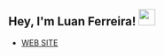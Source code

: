 ## Hey, I'm Luan Ferreira! <img src="https://raw.githubusercontent.com/aemmadi/aemmadi/master/wave.gif" width="30">

- [WEB SITE](https://portifolio-gules-three.vercel.app/)

